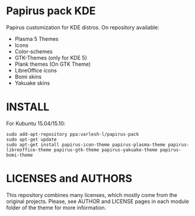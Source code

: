 # Papirus pack KDE
Papirus customization for KDE distros.
On repository available:
* Plasma 5 Themes
* Icons
* Color-schemes
* GTK-Themes (only for KDE 5)
* Plank themes (On GTK Theme)
* LibreOffice icons
* Bomi skins
* Yakuake skins

# INSTALL
For Kubuntu 15.04/15.10:
```
sudo add-apt-repository ppa:varlesh-l/papirus-pack
sudo apt-get update
sudo apt-get install papirus-icon-theme papirus-plasma-theme papirus-libreoffice-theme papirus-gtk-theme papirus-yakuake-theme papirus-bomi-theme 
```

# LICENSES and AUTHORS
This repository combines many licenses, which mostly come from the original projects. Please, see AUTHOR and LICENSE pages in each module folder of the theme for more information.